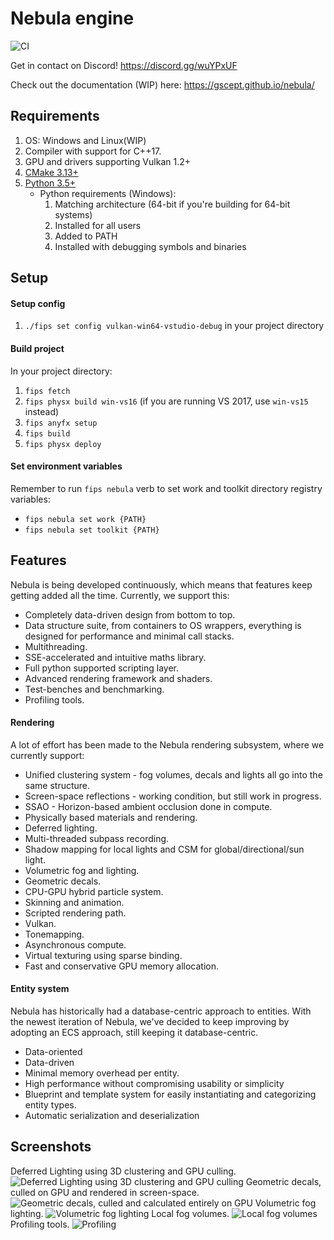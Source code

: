 # Nebula engine   
![CI](https://github.com/gscept/nebula/workflows/CI/badge.svg)

Get in contact on Discord! https://discord.gg/wuYPxUF

Check out the documentation (WIP) here: https://gscept.github.io/nebula/

## Requirements
1. OS: Windows and Linux(WIP)
2. Compiler with support for C++17.
3. GPU and drivers supporting Vulkan 1.2+
4. [CMake 3.13+](https://cmake.org/download/)
5. [Python 3.5+](https://www.python.org/downloads)
    * Python requirements (Windows):
        1. Matching architecture (64-bit if you're building for 64-bit systems)
        2. Installed for all users
        3. Added to PATH
        4. Installed with debugging symbols and binaries

## Setup

#### Setup config

1. `./fips set config vulkan-win64-vstudio-debug` in your project directory

#### Build project

In your project directory:
  
  1. `fips fetch`
  2. `fips physx build win-vs16` (if you are running VS 2017, use `win-vs15` instead)
  2. `fips anyfx setup`
  3. `fips build`
  4. `fips physx deploy`

#### Set environment variables

Remember to run `fips nebula` verb to set work and toolkit directory registry variables:

  * `fips nebula set work {PATH}`
  * `fips nebula set toolkit {PATH}`

## Features
Nebula is being developed continuously, which means that features keep getting added all the time. Currently, we support this:

* Completely data-driven design from bottom to top.
* Data structure suite, from containers to OS wrappers, everything is designed for performance and minimal call stacks.
* Multithreading.
* SSE-accelerated and intuitive maths library.
* Full python supported scripting layer.
* Advanced rendering framework and shaders.
* Test-benches and benchmarking.
* Profiling tools.

#### Rendering
A lot of effort has been made to the Nebula rendering subsystem, where we currently support:

* Unified clustering system - fog volumes, decals and lights all go into the same structure.
* Screen-space reflections - working condition, but still work in progress.
* SSAO - Horizon-based ambient occlusion done in compute.
* Physically based materials and rendering.
* Deferred lighting.
* Multi-threaded subpass recording.
* Shadow mapping for local lights and CSM for global/directional/sun light.
* Volumetric fog and lighting.
* Geometric decals. 
* CPU-GPU hybrid particle system.
* Skinning and animation.
* Scripted rendering path.
* Vulkan.
* Tonemapping.
* Asynchronous compute.
* Virtual texturing using sparse binding.
* Fast and conservative GPU memory allocation.

#### Entity system
Nebula has historically had a database-centric approach to entities.
With the newest iteration of Nebula, we've decided to keep improving by adopting an ECS approach, still keeping it database-centric.

* Data-oriented
* Data-driven
* Minimal memory overhead per entity.
* High performance without compromising usability or simplicity
* Blueprint and template system for easily instantiating and categorizing entity types.
* Automatic serialization and deserialization

## Screenshots
Deferred Lighting using 3D clustering and GPU culling.
![Deferred Lighting using 3D clustering and GPU culling](images/nebula_lights.png)
Geometric decals, culled on GPU and rendered in screen-space.
![Geometric decals, culled and calculated entirely on GPU](images/nebula_decals.png)
Volumetric fog lighting.
![Volumetric fog lighting](images/nebula_volumetric.png)
Local fog volumes.
![Local fog volumes](images/nebula_local_fog.png)
Profiling tools.
![Profiling](images/nebula_profiling.png)
